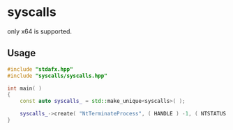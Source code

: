 # syscalls
only x64 is supported.

## Usage

```cpp
#include "stdafx.hpp"
#include "syscalls/syscalls.hpp"

int main( )
{
	const auto syscalls_ = std::make_unique<syscalls>( );

	syscalls_->create( "NtTerminateProcess", ( HANDLE ) -1, ( NTSTATUS ) 1337 );
}
```
